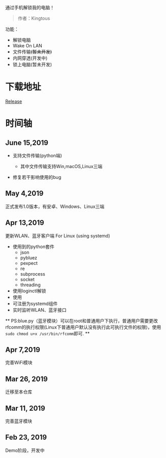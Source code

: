 通过手机解锁我的电脑！

> 作者：Kingtous

功能：
- 解锁电脑
- Wake On LAN
- 文件传输~~(暂未开发)~~
- 内网穿透(开发中)
- 锁上电脑(暂未开发)

# 下载地址
[Release](https://github.com/Kingtous/UnlockMyComputer/releases)

# 时间轴

## June 15,2019

- 支持文件传输(python端)
  - 其中文件传输支持Win,macOS,Linux三端

- 修复若干影响使用的bug

## May 4,2019

正式发布1.0版本，有安卓、Windows、Linux三端

## Apr 13,2019
更新WLAN、蓝牙客户端 For Linux (using systemd)
- 使用到的python套件
    - json
    - pybluez
    - pexpect
    - re
    - subprocess
    - socket
    - threading
- 使用loginctl解锁
- 使用
- 可注册为systemd组件
- 实时监听WLAN、蓝牙接口

** PS:blue.py（蓝牙模块）可以在root和普通用户下执行，普通用户需要更改rfcomm的执行权限(Linux下普通用户默认没有执行此可执行文件的权限)，使用```sudo chmod u+x /usr/bin/rfcomm```即可. **

## Apr 7,2019

完善WiFi模块

## Mar 26, 2019

迁移至本仓库

## Mar 11, 2019

完善蓝牙模块

## Feb 23, 2019

Demo阶段，开发中
